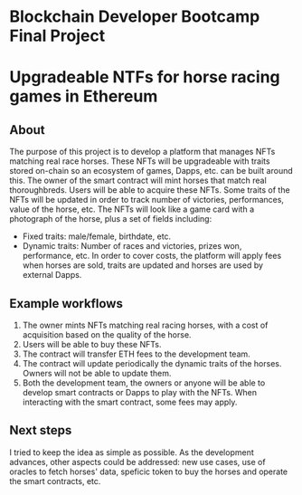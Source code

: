 # Blockchain Developer Bootcamp Final Project

# Upgradeable NTFs for horse racing games in Ethereum

## About
The purpose of this project is to develop a platform that manages NFTs matching real race horses. These NFTs will be upgradeable with traits stored on-chain so an ecosystem of games, Dapps, etc. can be built around this.
The owner of the smart contract will mint horses that match real thoroughbreds. Users will be able to acquire these NFTs. Some traits of the NFTs will be updated in order to track number of victories, performances, value of the horse, etc.
The NFTs will look like a game card with a photograph of the horse, plus a set of fields including:
- Fixed traits: male/female, birthdate, etc.
- Dynamic traits: Number of races and victories, prizes won, performance, etc.
In order to cover costs, the platform will apply fees when horses are sold, traits are updated and horses are used by external Dapps.

## Example workflows
1. The owner mints NFTs matching real racing horses, with a cost of acquisition based on the quality of the horse.
2. Users will be able to buy these NFTs.
3. The contract will transfer ETH fees to the development team.
4. The contract will update periodically the dynamic traits of the horses. Owners  will not be able to update them.
5. Both the development team, the owners or anyone will be able to develop smart contracts or Dapps to play with the NFTs. When interacting with the smart contract, some fees may apply.

## Next steps
I tried to keep the idea as simple as possible. As the development advances, other aspects could be addressed: new use cases, use of oracles to fetch horses' data, speficic token to buy the horses and operate the smart contracts, etc. 
